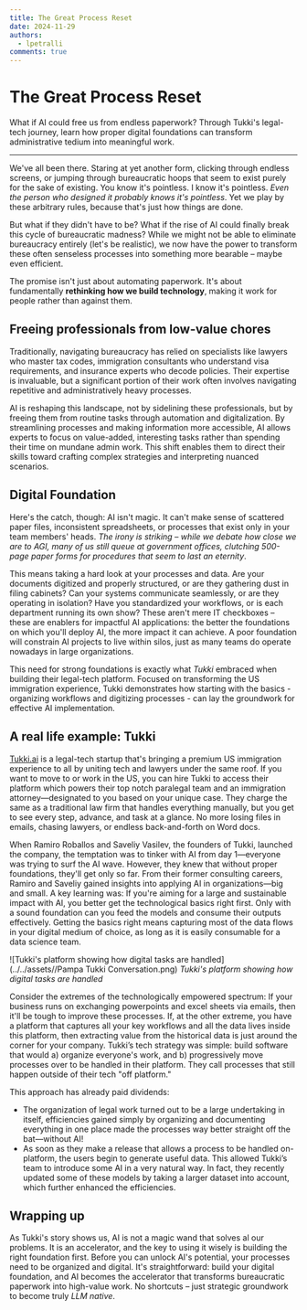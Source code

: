 ```yaml
---
title: The Great Process Reset
date: 2024-11-29
authors:
  - lpetralli
comments: true
---
```


# The Great Process Reset

What if AI could free us from endless paperwork? Through Tukki's legal-tech journey, learn how proper digital foundations can transform administrative tedium into meaningful work.

<!-- more -->

---

We've all been there. Staring at yet another form, clicking through endless screens, or jumping through bureaucratic hoops that seem to exist purely for the sake of existing. You know it's pointless. I know it's pointless. *Even the person who designed it probably knows it's pointless*. Yet we play by these arbitrary rules, because that's just how things are done.

But what if they didn't have to be? What if the rise of AI could finally break this cycle of bureaucratic madness? While we might not be able to eliminate bureaucracy entirely (let's be realistic), we now have the power to transform these often senseless processes into something more bearable – maybe even efficient. 

The promise isn't just about automating paperwork. It's about fundamentally **rethinking how we build technology**, making it work for people rather than against them. 

 
## Freeing professionals from low-value chores

Traditionally, navigating bureaucracy has relied on specialists like lawyers who master tax codes, immigration consultants who understand visa requirements, and insurance experts who decode policies. Their expertise is invaluable, but a significant portion of their work often involves navigating repetitive and administratively heavy processes.

AI is reshaping this landscape, not by sidelining these professionals, but by freeing them from routine tasks through automation and digitalization. By streamlining processes and making information more accessible, AI allows experts to focus on value-added, interesting tasks rather than spending their time on mundane admin work. This shift enables them to direct their skills toward crafting complex strategies and interpreting nuanced scenarios. 

## Digital Foundation

Here's the catch, though: AI isn't magic. It can't make sense of scattered paper files, inconsistent spreadsheets, or processes that exist only in your team members' heads. *The irony is striking – while we debate how close we are to AGI, many of us still queue at government offices, clutching 500-page paper forms for procedures that seem to last an eternity*. 

This means taking a hard look at your processes and data. Are your documents digitized and properly structured, or are they gathering dust in filing cabinets? Can your systems communicate seamlessly, or are they operating in isolation? Have you standardized your workflows, or is each department running its own show? These aren't mere IT checkboxes – these are enablers for impactful AI applications: the better the foundations on which you'll deploy AI, the more impact it can achieve. A poor foundation will constrain AI projects to live within silos, just as many teams do operate nowadays in large organizations.

This need for strong foundations is exactly what *Tukki* embraced when building their legal-tech platform. Focused on transforming the US immigration experience, Tukki demonstrates how starting with the basics - organizing workflows and digitizing processes - can lay the groundwork for effective AI implementation.


## A real life example: Tukki

[Tukki.ai](https://tukki.ai/) is a legal-tech startup that's bringing a premium US immigration experience to all by uniting tech and lawyers under the same roof. If you want to move to or work in the US, you can hire Tukki to access their platform which powers their top notch paralegal team and an immigration attorney—designated to you based on your unique case. They charge the same as a traditional law firm that handles everything manually, but you get to see every step, advance, and task at a glance. No more losing files in emails, chasing lawyers, or endless back-and-forth on Word docs.

When Ramiro Roballos and Saveliy Vasilev, the founders of Tukki, launched the company, the temptation was to tinker with AI from day 1—everyone was trying to surf the AI wave. However, they knew that without proper foundations, they'll get only so far. From their former consulting careers, Ramiro and Saveliy gained insights into applying AI in organizations—big and small. A key learning was: If you're aiming for a large and sustainable impact with AI, you better get the technological basics right first. Only with a sound foundation can you feed the models and consume their outputs effectively. Getting the basics right means capturing most of the data flows in your digital medium of choice, as long as it is easily consumable for a data science team. 

![Tukki's platform showing how digital tasks are handled](../../assets//Pampa Tukki Conversation.png)
*Tukki's platform showing how digital tasks are handled*


Consider the extremes of the technologically empowered spectrum: If your business runs on exchanging powerpoints and excel sheets via emails, then it'll be tough to improve these processes. If, at the other extreme, you have a platform that captures all your key workflows and all the data lives inside this platform, then extracting value from the historical data is just around the corner for your company.
Tukki’s tech strategy was simple: build software that would a) organize everyone's work, and b) progressively move processes over to be handled in their platform. They call processes that still happen outside of their tech "off platform."

This approach has already paid dividends:

- The organization of legal work turned out to be a large undertaking in itself, efficiencies gained simply by organizing and documenting everything in one place made the processes way better straight off the bat—without AI!
- As soon as they make a release that allows a process to be handled on-platform, the users begin to generate useful data. This allowed Tukki’s team to introduce some AI in a very natural way. In fact, they recently updated some of these models by taking a larger dataset into account, which further enhanced the efficiencies.

## Wrapping up

As Tukki's story shows us, AI is not a magic wand that solves al our problems. It is an accelerator, and the key to using it wisely is building the right foundation first. Before you can unlock AI's potential, your processes need to be organized and digital. It's straightforward: build your digital foundation, and AI becomes the accelerator that transforms bureaucratic paperwork into high-value work. No shortcuts – just strategic groundwork to become truly *LLM native*.
